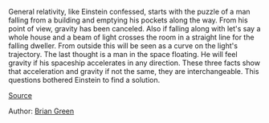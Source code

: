 General relativity, like Einstein confessed, starts with the puzzle of a man falling from a building and emptying his pockets along the way. From his point of view, gravity has been canceled. 
Also if falling along with let's say a whole house and a beam of light crosses the room in a straight line for the falling dweller. From outside this will be seen as a curve on the light's trajectory. 
The last thought is a man in the space floating. He will feel gravity if his spaceship accelerates in any direction. 
These three facts show that acceleration and gravity if not the same, they are interchangeable. This questions bothered Einstein to find a solution. 


[Source](https://youtu.be/Q1y3YnPgaY4 )

Author: [Brian Green](../authors/brian_greene.md)
